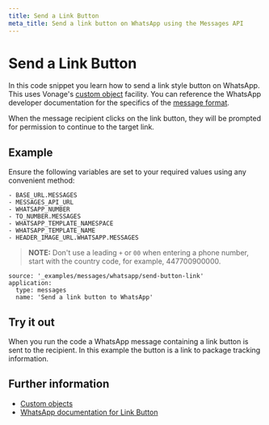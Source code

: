 ```yaml
---
title: Send a Link Button
meta_title: Send a link button on WhatsApp using the Messages API
---
```


# Send a Link Button

In this code snippet you learn how to send a link style button on WhatsApp. This uses Vonage's [custom object](/messages/concepts/custom-objects) facility. You can reference the WhatsApp developer documentation for the specifics of the [message format](https://developers.facebook.com/docs/whatsapp/api/messages/message-templates/interactive-message-templates).

When the message recipient clicks on the link button, they will be prompted for permission to continue to the target link.

## Example

Ensure the following variables are set to your required values using any convenient method:

```snippet_variables
- BASE_URL.MESSAGES
- MESSAGES_API_URL
- WHATSAPP_NUMBER
- TO_NUMBER.MESSAGES
- WHATSAPP_TEMPLATE_NAMESPACE
- WHATSAPP_TEMPLATE_NAME
- HEADER_IMAGE_URL.WHATSAPP.MESSAGES
```

> **NOTE:** Don't use a leading `+` or `00` when entering a phone number, start with the country code, for example, 447700900000.

```code_snippets
source: '_examples/messages/whatsapp/send-button-link'
application:
  type: messages
  name: 'Send a link button to WhatsApp'
```

## Try it out

When you run the code a WhatsApp message containing a link button is sent to the recipient. In this example the button is a link to package tracking information.

## Further information

-   [Custom objects](/messages/concepts/custom-objects)
-   [WhatsApp documentation for Link Button](https://developers.facebook.com/docs/whatsapp/api/messages/message-templates/interactive-message-templates)
